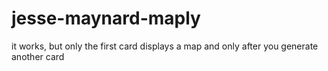 # jesse-maynard-maply


it works, but only the first card displays a map and only after you generate another card
